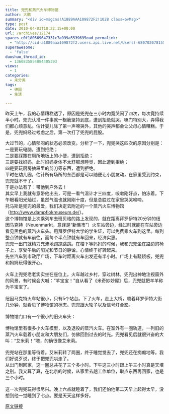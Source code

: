 ```yaml
---
title: 兜兜和蒸汽火车博物馆
author: 大鹏
summary: "<div id=msgcns!A1889AAA109872F2!1028 class=bvMsg>"
type: post
date: 2010-04-03T10:22:15+00:00
url: /archives/12174
spaces_c0f180569647331c7a999a5539695ead_permalink:
  - "http://cid-a1889aaa109872f2.users.api.live.net/Users(-6807020781556960526)/Blogs('A1889AAA109872F2!102')/Entries('A1889AAA109872F2!1028')?authkey=7T08dKQfQ0s%24"
superawesome:
  - 'false'
duoshuo_thread_id:
  - 1360835854884405393
views:
  - 1
categories:
  - 未分类
tags:
  - 德国
  - 生活

---
```

<div id="msgcns!A1889AAA109872F2!1028" class="bvMsg">
  昨天上午，我的心情糟糕透了，原因是兜兜在三小时内竟哭闹了四次，每次竟持续半小时。兜兜认准一件事就一根筋坚持到底，遭到拒绝就哭，嗓门特别大，弄得我们都心烦意乱。估计婴儿除了第一声啼哭外，其他的哭声都会让父母心情糟糕。于是，兜兜妈经过考虑之后，第一次打了兜兜的屁股。 </p> 
  
  <div>
  </div>
  
  <div>
    大过节的，心情郁闷的状态必须改变。分析了一下，兜兜哭这四次的原因分别是：
  </div>
  
  <div>
  </div>
  
  <div>
    一是要玩电脑，遭到拒绝；
  </div>
  
  <div>
  </div>
  
  <div>
    二是要踩撒在厕所地板上的小便，遭到拒绝；
  </div>
  
  <div>
  </div>
  
  <div>
    三是要找妈妈，此时妈妈身体不太舒服想睡觉，因此遭到拒绝；
  </div>
  
  <div>
  </div>
  
  <div>
    四是要玩厨房抽屉里的剪刀等东西，遭到拒绝。
  </div>
  
  <div>
  </div>
  
  <div>
    平时在幼儿园，估计所有场所的东西都是可以随便让小朋友动，在家里受到约束，兜兜就不干了。
  </div>
  
  <div>
  </div>
  
  <div>
    于是办法有了：带他到户外去！
  </div>
  
  <div>
  </div>
  
  <div>
    其实早上我就有意带他出去，可是一看气温计才三四度，咳嗽刚好点，怕冻着。下午眼看阳光灿烂，虽然气温也就刚刚十度，但是总胜过在家里哭哭啼啼。
  </div>
  
  <div>
  </div>
  
  <div>
    托马斯是兜兜的最爱，我们决定去附近的一个蒸汽火车博物馆（<a href="http://www.dampflokmuseum.de/">http://www.dampflokmuseum.de/</a>）。
  </div>
  
  <div>
  </div>
  
  <div>
    这个博物馆是上次乘列车去班贝格的路上发现的，就在距离拜罗伊特20分钟的纽因马克特（Neuenmarkt，意译是“新集市”）火车站旁边，经过时就能在车站旁边看见黑色的蒸汽火车头。用拜罗伊特大学的学生证，可以免费乘火车到这里。每到整点钟就有车前往，而每个半点钟就有车回来，经济实惠。
  </div>
  
  <div>
  </div>
  
  <div>
    兜兜一出门就精力充沛地跑跑跳跳。在楼下等妈妈的时候，我和兜兜坐在路边的椅子上，享受午后的阳光和节日的静谧，心情终于好转起来。
  </div>
  
  <div>
  </div>
  
  <div>
    先坐汽车到市政厅广场，下车时距离火车出发还有半小时。广场上有跷跷板，兜兜和妈妈玩得很开心。
  </div>
  
  <div>
     
  </div>
  
  <div>
    <a href="http://pengzhaoblog.files.wordpress.com/2010/04/r0012669.jpg?w=300" rel="WLPP;url=http://pengzhaoblog.files.wordpress.com/2010/04/r0012669.jpg?w=300" target="_blank"><img alt="" src="http://pengzhaoblog.files.wordpress.com/2010/04/r0012669.jpg?w=300" /></a>
  </div>
  
  <div>
  </div>
  
  <div>
    火车上兜兜老老实实坐在座位上。火车越过乡村，穿过树林，兜兜出神地注视窗外的风景，有时候会大喊：“羊宝宝！”自从看了《米奇妙妙屋》后，兜兜就把羊羊称为羊宝宝了。
  </div>
  
  <div>
     
  </div>
  
  <div>
    <a href="http://pengzhaoblog.files.wordpress.com/2010/04/r0012685.jpg?w=300" rel="WLPP;url=http://pengzhaoblog.files.wordpress.com/2010/04/r0012685.jpg?w=300" target="_blank"><img alt="" src="http://pengzhaoblog.files.wordpress.com/2010/04/r0012685.jpg?w=300" /></a>
  </div>
  
  <div>
    纽因马克特火车站很小，只有5个站台。下了火车，走上大桥，顺着拜罗伊特大街几分钟，就看见了博物馆的标志。兜兜跟大轮子以及信号灯合影。
  </div>
  
  <div>
     
  </div>
  
  <div>
    <a href="http://pengzhaoblog.files.wordpress.com/2010/04/r0012687.jpg?w=300" rel="WLPP;url=http://pengzhaoblog.files.wordpress.com/2010/04/r0012687.jpg?w=300" target="_blank"><img alt="" src="http://pengzhaoblog.files.wordpress.com/2010/04/r0012687.jpg?w=300" /></a>
  </div>
  
  <div>
  </div>
  
  <div>
    博物馆门口有一个很小的旧火车头：
  </div>
  
  <div>
     
  </div>
  
  <div>
    <a href="http://pengzhaoblog.files.wordpress.com/2010/04/r0012691.jpg?w=300" rel="WLPP;url=http://pengzhaoblog.files.wordpress.com/2010/04/r0012691.jpg?w=300" target="_blank"><img alt="" src="http://pengzhaoblog.files.wordpress.com/2010/04/r0012691.jpg?w=300" /></a>
  </div>
  
  <div>
    博物馆里有很多小火车模型，以及退役的蒸汽火车。在室外有一圈轨道，一列旧的蒸汽火车载着小朋友和大朋友们，仿佛回到过去的时光。兜兜看见后就很兴奋的大叫：“艾米莉！”嗯，的确很像艾米莉。
  </div>
  
  <div>
     
  </div>
  
  <div>
    <a href="http://pengzhaoblog.files.wordpress.com/2010/04/e6a18ce99da2.jpg?w=300" rel="WLPP;url=http://pengzhaoblog.files.wordpress.com/2010/04/e6a18ce99da2.jpg?w=300" target="_blank"><img alt="" src="http://pengzhaoblog.files.wordpress.com/2010/04/e6a18ce99da2.jpg?w=300" /></a>
  </div>
  
  <div>
    兜兜站在那里等待着。艾米莉转了两圈，终于睡觉觉去了，兜兜还在痴痴地等。我们好说歹说，终于把兜兜哄走了。
  </div>
  
  <div>
  </div>
  
  <div>
    从出门到回家，这一圈总共花了三个多小时。下午这三小时跟上午三小时真是天壤之别。我又算了算，在北京的时候，从家里去趟工作单位，取点东西再回家，也是三个小时。
  </div>
  
  <div>
     
  </div>
  
  <div>
    这一次兜兜玩得很尽兴。晚上六点就睡着了，我们还怕他第二天早上起得太早，没想到他一觉睡到了七点。要是天天这样多好。
  </div>
</div>

[原文链接](http://dapengde.com/archives/12174)

